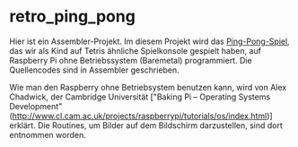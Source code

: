 # retro_ping_pong

Hier ist ein Assembler-Projekt. Im diesem Projekt wird das [Ping-Pong-Spiel](video.avi), das wir als Kind auf Tetris ähnliche Spielkonsole gespielt haben, auf Raspberry Pi ohne Betriebssystem (Baremetal) programmiert. Die Quellencodes sind in Assembler geschrieben.

Wie man den Raspberry ohne Betriebsystem benutzen kann, wird von Alex Chadwick, der Cambridge Universität ["Baking Pi – Operating Systems Development" (http://www.cl.cam.ac.uk/projects/raspberrypi/tutorials/os/index.html)] erklärt. Die Routines, um Bilder auf dem Bildschirm darzustellen, sind dort entnommen worden.


